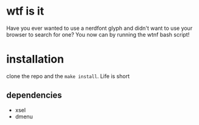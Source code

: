 # wtf is it
Have you ever wanted to use a nerdfont glyph and didn't want to use your browser to search for one? You now can by running the wtnf bash script!

# installation
clone the repo and the `make install`. Life is short

## dependencies
- xsel
- dmenu
